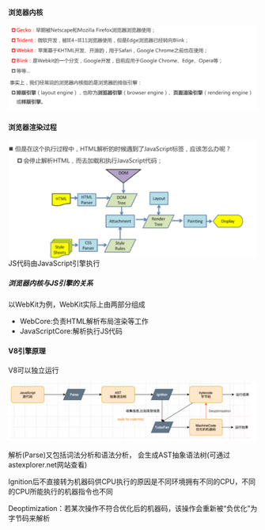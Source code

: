 #### 浏览器内核

<img src="https://raw.githubusercontent.com/zhedieya/MyPics/main/typora-img/image-20220705224829980.png" alt="image-20220705224829980" style="zoom:50%;" />		

#### 浏览器渲染过程

<img src="https://raw.githubusercontent.com/zhedieya/MyPics/main/typora-img/image-20220705224758660.png" alt="image-20220705224758660" style="zoom:50%;"  align="left"/>

JS代码由JavaScript引擎执行

##### 浏览器内核与JS引擎的关系

以WebKit为例，WebKit实际上由两部分组成

- WebCore:负责HTML解析布局渲染等工作
- JavaScriptCore:解析执行JS代码

#### V8引擎原理

V8可以独立运行

<img src="https://raw.githubusercontent.com/zhedieya/MyPics/main/typora-img/image-20220705222359202.png" alt="image-20220705222359202" style="zoom:50%;" />

解析(Parse)又包括词法分析和语法分析，  会生成AST抽象语法树(可通过astexplorer.net网站查看)

Ignition后不直接转为机器码供CPU执行的原因是不同环境拥有不同的CPU，不同的CPU所能执行的机器指令也不同

Deoptimization：若某次操作不符合优化后的机器码，该操作会重新被“负优化”为字节码来解析